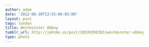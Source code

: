 ```yaml
---
author: adam
date: '2012-08-30T13:55:06-05:00'
layout: post
tags: london
title: Westminster Abbey
tumblr_url: http://jahnke.us/post/30539398382/westminster-abbey
type: photo
---
```

